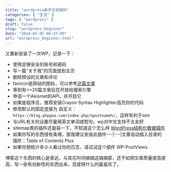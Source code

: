 ```yaml
---
title: "wordpress新手应该做的"
categories: [ "生活" ]
tags: [ "wordpress" ]
draft: false
slug: "wordpress_beginner"
date: "2014-02-05 06:47:00"
url: "wordpress_beginner.html"
---
```


又重新安装了一次WP，记录一下： 

* 使用足够安全的账号和密码
* 写一篇“关于我”的页面放到主页
* 删除预设的文章和评论
* favicon是网站的图标，可以参考[这篇文章][1]
* 等到有>=20篇文章后在开放给搜索引擎
* 申请一个Akismet的API，并开启它
* 如果是程序员，推荐安装Crayon Syntax Highlighter高亮你的代码
* 修改默认的固定连接为 自定义：`https://blog.phpgao.com/index.php/%postname%/`，这样有利于seo
* 与URL有关的设置尽量用英文单词或短句，wp对中文支持不太友好
* sitemap类的插件还是装一下，不知道这个怎么样 [WordPress结构化数据插件][2]
* 如果你写的东西很有条理，那我建议安装此插件\---|\---|文章自动插入目录的插件：Table of Contents Plus
* 如果你想统计多少人看过你的日志，请试试这个插件 WP-PostViews

博客这个东西的核心是表达，与其花时间搞搞这搞搞那，还不如把文章质量提高提高，写一些有创新性的东西出来，百度呀什么的最喜欢了。


  [1]: https://blog.phpgao.com/favicon.html
  [2]: http://zhanzhang.baidu.com/dataplug/index